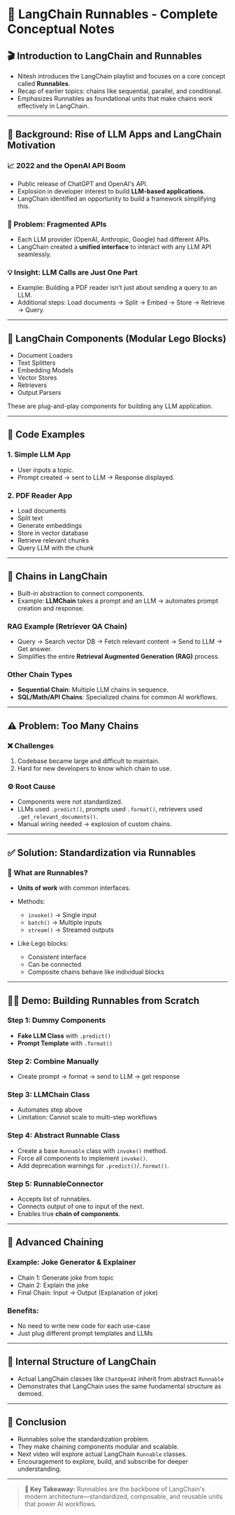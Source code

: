 # 📘 LangChain Runnables - Complete Conceptual Notes

## 🎬 Introduction to LangChain and Runnables
- Nitesh introduces the LangChain playlist and focuses on a core concept called **Runnables**.
- Recap of earlier topics: chains like sequential, parallel, and conditional.
- Emphasizes Runnables as foundational units that make chains work effectively in LangChain.

---

## 📅 Background: Rise of LLM Apps and LangChain Motivation
### 📈 2022 and the OpenAI API Boom
- Public release of ChatGPT and OpenAI's API.
- Explosion in developer interest to build **LLM-based applications**.
- LangChain identified an opportunity to build a framework simplifying this.

### 🧩 Problem: Fragmented APIs
- Each LLM provider (OpenAI, Anthropic, Google) had different APIs.
- LangChain created a **unified interface** to interact with any LLM API seamlessly.

### 💡 Insight: LLM Calls are Just One Part
- Example: Building a PDF reader isn’t just about sending a query to an LLM.
- Additional steps: Load documents → Split → Embed → Store → Retrieve → Query.

---

## 🔧 LangChain Components (Modular Lego Blocks)
- Document Loaders
- Text Splitters
- Embedding Models
- Vector Stores
- Retrievers
- Output Parsers

These are plug-and-play components for building any LLM application.

---

## 🧪 Code Examples
### 1. Simple LLM App
- User inputs a topic.
- Prompt created → sent to LLM → Response displayed.

### 2. PDF Reader App
- Load documents
- Split text
- Generate embeddings
- Store in vector database
- Retrieve relevant chunks
- Query LLM with the chunk

---

## 🔁 Chains in LangChain
- Built-in abstraction to connect components.
- Example: **LLMChain** takes a prompt and an LLM → automates prompt creation and response.

### RAG Example (Retriever QA Chain)
- Query → Search vector DB → Fetch relevant content → Send to LLM → Get answer.
- Simplifies the entire **Retrieval Augmented Generation (RAG)** process.

### Other Chain Types
- **Sequential Chain**: Multiple LLM chains in sequence.
- **SQL/Math/API Chains**: Specialized chains for common AI workflows.

---

## ⚠️ Problem: Too Many Chains
### ❌ Challenges
1. Codebase became large and difficult to maintain.
2. Hard for new developers to know which chain to use.

### ⚙️ Root Cause
- Components were not standardized.
- LLMs used `.predict()`, prompts used `.format()`, retrievers used `.get_relevant_documents()`.
- Manual wiring needed → explosion of custom chains.

---

## ✅ Solution: Standardization via Runnables
### 🧱 What are Runnables?
- **Units of work** with common interfaces.
- Methods:
  - `invoke()` → Single input
  - `batch()` → Multiple inputs
  - `stream()` → Streamed outputs

- Like Lego blocks:
  - Consistent interface
  - Can be connected
  - Composite chains behave like individual blocks

---

## 👨‍💻 Demo: Building Runnables from Scratch
### Step 1: Dummy Components
- **Fake LLM Class** with `.predict()`
- **Prompt Template** with `.format()`

### Step 2: Combine Manually
- Create prompt → format → send to LLM → get response

### Step 3: LLMChain Class
- Automates step above
- Limitation: Cannot scale to multi-step workflows

### Step 4: Abstract Runnable Class
- Create a base `Runnable` class with `invoke()` method.
- Force all components to implement `invoke()`.
- Add deprecation warnings for `.predict()`/`.format()`.

### Step 5: RunnableConnector
- Accepts list of runnables.
- Connects output of one to input of the next.
- Enables true **chain of components**.

---

## 🔗 Advanced Chaining
### Example: Joke Generator & Explainer
- Chain 1: Generate joke from topic
- Chain 2: Explain the joke
- Final Chain: Input → Output (Explanation of joke)

### Benefits:
- No need to write new code for each use-case
- Just plug different prompt templates and LLMs

---

## 🧠 Internal Structure of LangChain
- Actual LangChain classes like `ChatOpenAI` inherit from abstract `Runnable`
- Demonstrates that LangChain uses the same fundamental structure as demoed.

---

## 🎯 Conclusion
- Runnables solve the standardization problem.
- They make chaining components modular and scalable.
- Next video will explore actual LangChain `Runnable` classes.
- Encouragement to explore, build, and subscribe for deeper understanding.

---

> **🚀 Key Takeaway:** Runnables are the backbone of LangChain's modern architecture—standardized, composable, and reusable units that power AI workflows.

